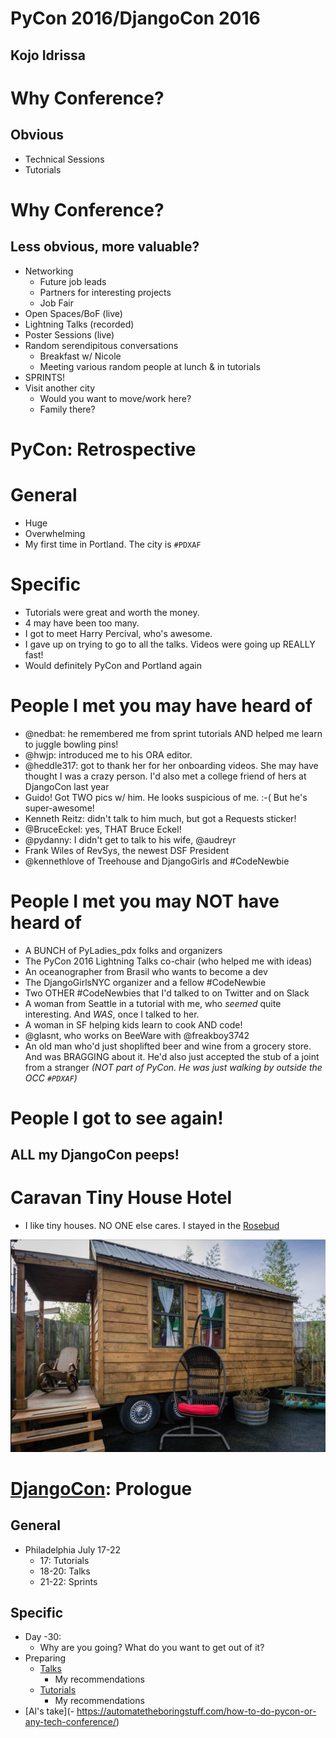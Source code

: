 # PyCon 2016/DjangoCon 2016
## Kojo Idrissa


# Why Conference?

## Obvious
-  Technical Sessions
-  Tutorials

# Why Conference?

## Less obvious, more valuable?
-  Networking
    +  Future job leads
    +  Partners for interesting projects
    +  Job Fair
-  Open Spaces/BoF (live)
-  Lightning Talks (recorded)
-  Poster Sessions (live)
-  Random serendipitous conversations
    +  Breakfast w/ Nicole
    +  Meeting various random people at lunch & in tutorials
-  SPRINTS!
-  Visit another city
    +  Would you want to move/work here?
    +  Family there?

# PyCon: Retrospective
# General
-  Huge
-  Overwhelming
-  My first time in Portland. The city is `#PDXAF`

# Specific
-  Tutorials were great and worth the money. 
-  4 may have been too many. 
-  I got to meet Harry Percival, who's awesome.
-  I gave up on trying to go to all the talks. Videos were going up REALLY fast!
-  Would definitely PyCon and Portland again

# People I met you may have heard of
-  @nedbat: he remembered me from sprint tutorials AND helped me learn to juggle bowling pins!
-  @hwjp: introduced me to his ORA editor.
-  @heddle317‬: got to thank her for her onboarding videos. She may have thought I was a crazy person. I'd also met a college friend of hers at DjangoCon last year
-  Guido! Got TWO pics w/ him. He looks suspicious of me. :-( But he's super-awesome!
-  Kenneth Reitz: didn't talk to him much, but got a Requests sticker!
-  ‪@BruceEckel‬: yes, THAT Bruce Eckel!
-  @pydanny: I didn't get to talk to his wife, ‪@audreyr‬
-  Frank Wiles of RevSys, the newest DSF President
-  @kennethlove of Treehouse and DjangoGirls and #CodeNewbie

# People I met you may NOT have heard of
-  A BUNCH of PyLadies_pdx folks and organizers
-  The PyCon 2016 Lightning Talks co-chair (who helped me with ideas)
-  An oceanographer from Brasil who wants to become a dev
-  The DjangoGirlsNYC organizer and a fellow #CodeNewbie
-  Two OTHER #CodeNewbies that I'd talked to on Twitter and on Slack
-  A woman from Seattle in a tutorial with me, who *seemed* quite interesting. And *WAS*, once I talked to her.
-  A woman in SF helping kids learn to cook AND code!
-  @glasnt, who works on BeeWare with ‪@freakboy3742‬ 
-  An old man who'd just shoplifted beer and wine from a grocery store. And was BRAGGING about it. He'd also just accepted the stub of a joint from a stranger *(NOT part of PyCon. He was just walking by outside the OCC `#PDXAF`)*

# People I got to see again!
## ALL my DjangoCon peeps!

# Caravan Tiny House Hotel
-  I like tiny houses. NO ONE else cares. I stayed in the [Rosebud](http://tinyhousehotel.com/rosebud)

![Rosebud](images/rosebud.png)

# [DjangoCon](https://2016.djangocon.us/): Prologue

## General
-  Philadelphia July 17-22
    +  17: Tutorials
    +  18-20: Talks
    +  21-22: Sprints

## Specific
-  Day -30:
    -  Why are you going? What do you want to get out of it?
-  Preparing
    -  [Talks](https://2016.djangocon.us/blog/2016/05/25/announcing-our-talk-line/)
        -  My recommendations
    -  [Tutorials](https://2016.djangocon.us/blog/2016/05/25/announcing-our-tutorial-line/)
        -  My recommendations
-  [Al's take](-  https://automatetheboringstuff.com/how-to-do-pycon-or-any-tech-conference/)